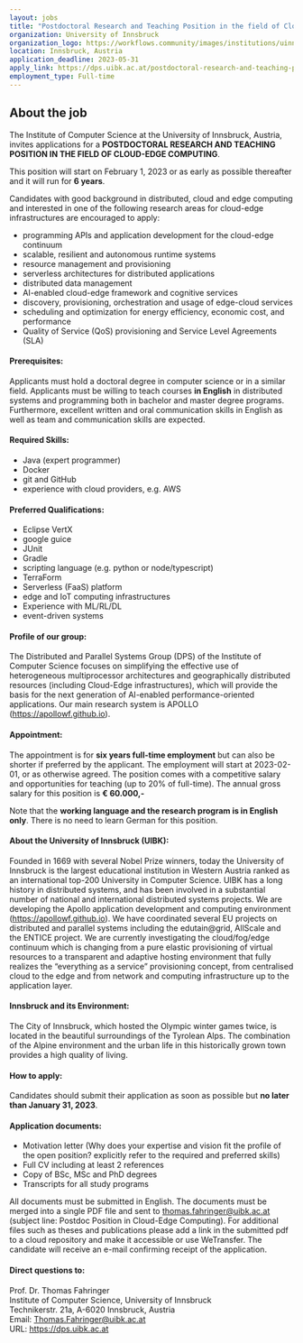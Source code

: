 ```yaml
--- 
layout: jobs
title: "Postdoctoral Research and Teaching Position in the field of Cloud-Edge Computing"
organization: University of Innsbruck
organization_logo: https://workflows.community/images/institutions/uinnsbruck.png
location: Innsbruck, Austria
application_deadline: 2023-05-31
apply_link: https://dps.uibk.ac.at/postdoctoral-research-and-teaching-position-in-the-field-of-cloud-computing/
employment_type: Full-time
---
```


## About the job 

The Institute of Computer Science at the University of Innsbruck, Austria, invites applications for a **POSTDOCTORAL RESEARCH AND TEACHING POSITION IN THE FIELD OF CLOUD-EDGE COMPUTING**.

This position will start on February 1, 2023 or as early as possible thereafter and it will run for **6 years**.


Candidates with good background in distributed, cloud and edge computing and interested in one of the following research areas for cloud-edge infrastructures are encouraged to apply:

- programming APIs and application development for the cloud-edge continuum
- scalable, resilient and autonomous runtime systems
- resource management and provisioning
- serverless architectures for distributed applications
- distributed data management
- AI-enabled cloud-edge framework and cognitive services
- discovery, provisioning, orchestration and usage of edge-cloud services
- scheduling and optimization for energy efficiency, economic cost, and performance
- Quality of Service (QoS) provisioning and Service Level Agreements (SLA)


#### Prerequisites:

Applicants must hold a doctoral degree in computer science or in a similar field. Applicants must be willing to teach courses **in English** in distributed systems and programming both in bachelor and master degree programs. Furthermore, excellent written and oral communication skills in English as well as team and communication skills are expected.


#### Required Skills:

- Java (expert programmer)
- Docker
- git and GitHub
- experience with cloud providers, e.g. AWS


#### Preferred Qualifications:

- Eclipse VertX
- google guice
- JUnit
- Gradle
- scripting language (e.g. python or node/typescript)
- TerraForm
- Serverless (FaaS) platform
- edge and IoT computing infrastructures
- Experience with ML/RL/DL
- event-driven systems


#### Profile of our group:

The Distributed and Parallel Systems Group (DPS) of the Institute of Computer Science focuses on simplifying the effective use of heterogeneous multiprocessor architectures and geographically distributed resources (including Cloud-Edge infrastructures), which will provide the basis for the next generation of AI-enabled performance-oriented applications. Our main research system is APOLLO (https://apollowf.github.io).


#### Appointment:

The appointment is for **six years full-time employment** but can also be shorter if preferred by the applicant. The employment will start at 2023-02-01, or as otherwise agreed. The position comes with a competitive salary and opportunities for teaching (up to 20% of full-time). The annual gross salary for this position is **€ 60.000,-**

Note that the **working language and the research program is in English only**. There is no need to learn German for this position.


#### About the University of Innsbruck (UIBK):

Founded in 1669 with several Nobel Prize winners, today the University of Innsbruck is the largest educational institution in Western Austria ranked as an international top-200 University in Computer Science. UIBK has a long history in distributed systems, and has been involved in a substantial number of national and international distributed systems projects. We are developing the Apollo application development and computing environment (https://apollowf.github.io). We have coordinated several EU projects on distributed and parallel systems including the edutain@grid, AllScale and the ENTICE project. We are currently investigating the cloud/fog/edge continuum which is changing from a pure elastic provisioning of virtual resources to a transparent and adaptive hosting environment that fully realizes the “everything as a service” provisioning concept, from centralised cloud to the edge and from network and computing infrastructure up to the application layer.


#### Innsbruck and its Environment:

The City of Innsbruck, which hosted the Olympic winter games twice, is located in the beautiful surroundings of the Tyrolean Alps. The combination of the Alpine environment and the urban life in this historically grown town provides a high quality of living.


#### How to apply:

Candidates should submit their application as soon as possible but **no later than January 31, 2023**.


#### Application documents:

- Motivation letter (Why does your expertise and vision fit the profile of the open position? explicitly refer to the required and preferred skills)
- Full CV including at least 2 references
- Copy of BSc, MSc and PhD degrees
- Transcripts for all study programs

All documents must be submitted in English. The documents must be merged into a single PDF file and sent to thomas.fahringer@uibk.ac.at (subject line: Postdoc Position in Cloud-Edge Computing). For additional files such as theses and publications please add a link in the submitted pdf to a cloud repository and make it accessible or use WeTransfer. The candidate will receive an e-mail confirming receipt of the application.


#### Direct questions to:

Prof. Dr. Thomas Fahringer<br />
Institute of Computer Science, University of Innsbruck<br />
Technikerstr. 21a, A-6020 Innsbruck, Austria<br />
Email: Thomas.Fahringer@uibk.ac.at<br />
URL: https://dps.uibk.ac.at
